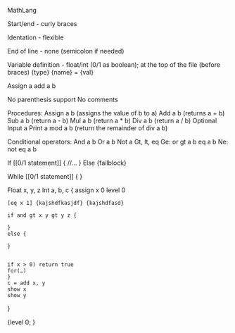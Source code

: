 MathLang

Start/end - curly braces

Identation - flexible

End of line - none (semicolon if needed)

Variable definition - float/int (0/1 as boolean); at the top of the file (before braces)
{type} {name} = {val}

Assign a add a b

No parenthesis support
No comments

Procedures:
Assign a b (assigns the value of b to a)
Add a b (returns a + b)
Sub a b (return a - b)
Mul a b (return a * b)
Div a b (return a / b)
Optional
Input a
Print a mod a b (return the remainder of div a b)

Conditional operators:
And a b
Or a b
Not a
Gt, lt, eq
Ge: or gt a b eq a b
Ne: not eq a b



If [[0/1 statement]] {
//…
}
Else {failblock}


While [[0/1 statement]] {
}




Float x, y, z
Int a, b, c
{
assign x 0
level 0

	[eq x 1] {kajshdfkasjdf} {kajshdfasd}

	if and gt x y gt y z {
		
	}
	else {
		
	}

		
	if x > 0) return true
	for(…)  			
	}
	c = add x, y
	show x
	show y
}

{level 0; }








